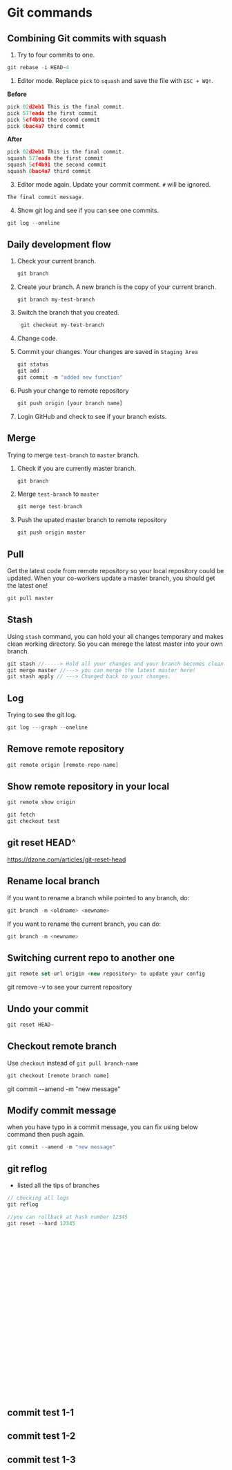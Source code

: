 # Git commands

## Combining Git commits with squash

1. Try to four commits to one.

```js
git rebase -i HEAD~4
```

1. Editor mode. Replace `pick` to `squash` and save the file with `ESC + WQ!`.

**Before**

```js
pick 02d2eb1 This is the final commit.
pick 577eada the first commit
pick 5cf4b91 the second commit
pick 0bac4a7 third commit
```

**After**

```js
pick 02d2eb1 This is the final commit.
squash 577eada the first commit
squash 5cf4b91 the second commit
squash 0bac4a7 third commit
```

3. Editor mode again. Update your commit comment. `#` will be ignored.

```js
The final commit message.
```

4. Show git log and see if you can see one commits.

```js
git log --oneline
```

## Daily development flow

1. Check your current branch.

   ```js
   git branch
   ```

2. Create your branch. A new branch is the copy of your current branch.

   ```
   git branch my-test-branch
   ```

3. Switch the branch that you created.

   ```js
    git checkout my-test-branch
   ```

4. Change code.

5. Commit your changes. Your changes are saved in `Staging Area`

   ```js
   git status
   git add .
   git commit -m "added new function"
   ```

6. Push your change to remote repository

   ```js
   git push origin [your branch name]
   ```

7. Login GitHub and check to see if your branch exists.

## Merge

Trying to merge `test-branch` to `master` branch.

1. Check if you are currently master branch.
   ```js
   git branch
   ```
2. Merge `test-branch` to `master`
   ```js
   git merge test-branch
   ```
3. Push the upated master branch to remote repository
   ```js
   git push origin master
   ```

## Pull

Get the latest code from remote repository so your local repository could be updated. When your co-workers update a master branch, you should get the latest one!

```js
git pull master
```

## Stash

Using `stash` command, you can hold your all changes temporary and makes clean working directory. So you can merege the latest master into your own branch.

```js
git stash //-----> Hold all your changes and your branch becomes clean.
git merge master //---> you can merge the latest master here!
git stash apply	// ---> Changed back to your changes.
```

## Log

Trying to see the git log.

```js
git log ---graph --oneline
```

## Remove remote repository

```js
git remote origin [remote-repo-name]
```

## Show remote repository in your local

```js
git remote show origin

git fetch
git checkout test
```

## git reset HEAD^

https://dzone.com/articles/git-reset-head

## Rename local branch

If you want to rename a branch while pointed to any branch, do:

```js
git branch -m <oldname> <newname>
```

If you want to rename the current branch, you can do:

```js
git branch -m <newname>
```

## Switching current repo to another one

```js
git remote set-url origin <new repository> to update your config
```

git remove -v to see your current repository

## Undo your commit

```js
git reset HEAD~
```

## Checkout remote branch

Use `checkout` instead of `git pull branch-name`

```js
git checkout [remote branch name]
```

git commit --amend -m "new message"

## Modify commit message

when you have typo in a commit message, you can fix using below command then push again.

```js
git commit --amend -m "new message"
```

## git reflog

- listed all the tips of branches

```js
// checking all logs
git reflog

//you can rollback at hash number 12345
git reset --hard 12345
```

<br /><br /><br /><br /><br /><br /><br /><br /><br /><br /><br />
<br /><br /><br /><br /><br /><br /><br /><br /><br /><br /><br />

## commit test 1-1

## commit test 1-2

## commit test 1-3
